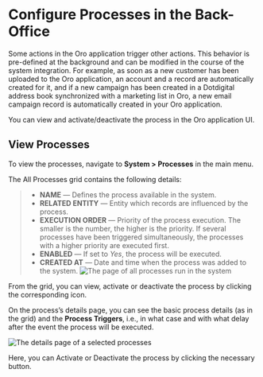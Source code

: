 <a id="user-guide-processes"></a>

# Configure Processes in the Back-Office

Some actions in the Oro application trigger other actions. This behavior is pre-defined at the background and can be modified in the course of the system integration.
For example, as soon as a new customer has been uploaded to the Oro application, an account and a record are automatically created for it, and if a new campaign has been created in a Dotdigital address book synchronized with a marketing list in Oro, a new email campaign record is automatically created in your Oro application.

You can view and activate/deactivate the process in the Oro application UI.

## View Processes

To view the processes, navigate to **System > Processes** in the main menu.

The All Processes grid contains the following details:

> * **NAME** — Defines the process available in the system.
> * **RELATED ENTITY** — Entity which records are influenced by the process.
> * **EXECUTION ORDER** — Priority of the process execution. The smaller is the number, the higher is the priority. If several processes have been triggered simultaneously, the processes with a higher priority are executed first.
> * **ENABLED** — If set to *Yes*, the process will be executed.
> * **CREATED AT** — Date and time when the process was added to the system.
![The page of all processes run in the system](user/img/system/processes/all_processes.png)

From the grid, you can <i class="fa fa-eye fa-lg" aria-hidden="true"></i> view, <i class="fa fa-check fa-lg" aria-hidden="true"></i> activate or <i class="fa fa-times fa-lg" aria-hidden="true"></i> deactivate the process by clicking the corresponding icon.

On the process’s details page, you can see the basic process details (as in the grid) and the **Process Triggers**, i.e., in what case and with what delay after the event the process will be executed.

![The details page of a selected processes](user/img/system/processes/processes_details.png)

Here, you can <i class="fa fa-check fa-lg" aria-hidden="true"></i> Activate or <i class="fa fa-times fa-lg" aria-hidden="true"></i> Deactivate the process by clicking the necessary button.

<!-- fa-bars = fa-navicon -->
<!-- Ic Tiles is used as Set As Default in saved views, and as tiles in display layout options -->
<!-- IcPencil refers to Rename in Commerce and Inline Editing in CRM -->
<!-- Check mark in the square. -->
<!-- SortDesc is also used as drop-down arrow -->
<!-- A -->
<!-- B -->
<!-- C -->
<!-- D -->
<!-- E -->
<!-- F -->
<!-- G -->
<!-- H -->
<!-- I -->
<!-- L -->
<!-- M -->
<!-- P -->
<!-- R -->
<!-- S -->
<!-- T -->
<!-- U -->
<!-- Z -->
